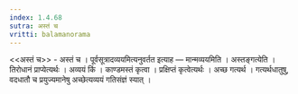 ```yaml
---
index: 1.4.68
sutra: अस्तं च
vritti: balamanorama
---
```


<<अस्तं च>> - अस्तं च । पूर्वसूत्रादव्ययमित्यनुवर्तत इत्याह — मान्मव्ययमिति । अस्तङ्गत्येति । तिरोधानं प्राप्येत्यर्थः । अव्ययं किं  । काण्डमस्तं कृत्वा । प्रक्षिप्तं कृत्वेत्यर्थः । अच्छ गत्यर्थ । गत्यर्थधातुषु, वदधातौ च प्रयुज्यमानेषु अच्छेत्यव्ययं गतिसंज्ञं स्यात् । 